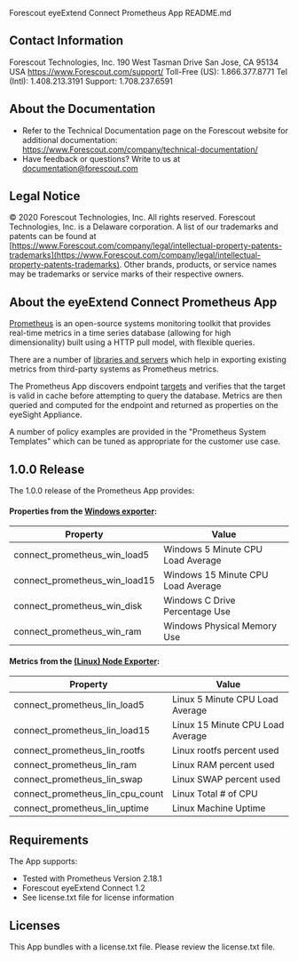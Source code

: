 
Forescout eyeExtend Connect Prometheus App README.md
 
## Contact Information
Forescout Technologies, Inc.
190 West Tasman Drive
San Jose, CA 95134 USA
https://www.Forescout.com/support/
Toll-Free (US): 1.866.377.8771
Tel (Intl): 1.408.213.3191
Support: 1.708.237.6591

## About the Documentation
- Refer to the Technical Documentation page on the Forescout website for additional documentation:
https://www.Forescout.com/company/technical-documentation/
- Have feedback or questions? Write to us at documentation@forescout.com

## Legal Notice
© 2020 Forescout Technologies, Inc. All rights reserved. Forescout Technologies, Inc. is a Delaware corporation.
A list of our trademarks and patents can be found at [https://www.Forescout.com/company/legal/intellectual-property-patents-trademarks](https://www.Forescout.com/company/legal/intellectual-property-patents-trademarks).
Other brands, products, or service names may be trademarks or service marks of their respective owners.

## About the eyeExtend Connect Prometheus App
[Prometheus](https://prometheus.io/docs/introduction/overview/) is an open-source systems monitoring toolkit that provides real-time metrics in a time series database (allowing for high dimensionality) built using a HTTP pull model, with flexible queries.

There are a number of [libraries and servers](https://prometheus.io/docs/instrumenting/exporters/) which help in exporting existing metrics from third-party systems as Prometheus metrics.

The Prometheus App discovers endpoint [targets](https://prometheus.io/docs/prometheus/latest/querying/api/#targets) and verifies that the target is valid in cache before attempting to query the database. Metrics are then queried and computed for the endpoint and returned as properties on the eyeSight Appliance.

A number of policy examples are provided in the "Prometheus System Templates" which can be tuned as appropriate for the customer use case.


## 1.0.0 Release
The 1.0.0 release of the Prometheus App provides:

#### Properties from the [Windows exporter](https://github.com/prometheus-community/windows_exporter):

<table>
<thead>
  <tr>
    <th>Property</th>
    <th>Value</th>
  </tr>
</thead>
<tbody>
  <tr>
    <td>connect_prometheus_win_load5</td>
    <td>Windows 5 Minute CPU Load Average</td>
  </tr>
  <tr>
    <td>connect_prometheus_win_load15</td>
    <td>Windows 15 Minute CPU Load Average</td>
  </tr>
  <tr>
    <td>connect_prometheus_win_disk</td>
    <td>Windows C Drive Percentage Use</td>
  </tr>
    <tr>
    <td>connect_prometheus_win_ram</td>
    <td>Windows Physical Memory Use</td>
  </tr>
</tbody>
</table>


#### Metrics from the [(Linux) Node Exporter](https://prometheus.io/docs/guides/node-exporter/):

<table>
<thead>
  <tr>
    <th>Property</th>
    <th>Value</th>
  </tr>
</thead>
<tbody>
  <tr>
    <td>connect_prometheus_lin_load5</td>
    <td>Linux 5 Minute CPU Load Average</td>
  </tr>
  <tr>
    <td>connect_prometheus_lin_load15</td>
    <td>Linux 15 Minute CPU Load Average</td>
  </tr>
  <tr>
    <td>connect_prometheus_lin_rootfs</td>
    <td>Linux rootfs percent used</td>
  </tr>
    <tr>
    <td>connect_prometheus_lin_ram</td>
    <td>Linux RAM percent used</td>
  </tr>
    <tr>
    <td>connect_prometheus_lin_swap</td>
    <td>Linux SWAP percent used</td>
  </tr>
    <tr>
    <td>connect_prometheus_lin_cpu_count</td>
    <td>Linux Total # of CPU</td>
  </tr>
    <tr>
    <td>connect_prometheus_lin_uptime</td>
    <td>Linux Machine Uptime</td>
  </tr>
</tbody>
</table>


## Requirements

The App supports:

* Tested with Prometheus Version 2.18.1
* Forescout eyeExtend Connect 1.2
* See license.txt file for license information

## Licenses
This App bundles with a license.txt file. Please review the license.txt file.
